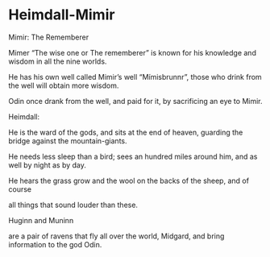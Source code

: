 # Heimdall-Mimir

Mimir: The Rememberer

Mimer “The wise one or The rememberer” is known for his knowledge and wisdom in all the nine worlds.

He has his own well called Mimir’s well “Mímisbrunnr”, those who drink from the well will obtain more wisdom.

Odin once drank from the well, and paid for it, by sacrificing an eye to Mimir. 

Heimdall: 

He is the ward of the gods, and sits at the end of heaven, guarding the bridge against the mountain-giants. 

He needs less sleep than a bird; sees an hundred miles around him, and as well by night as by day.

He hears the grass grow and the wool on the backs of the sheep, and of course 

all things that sound louder than these. 


Huginn and Muninn

are a pair of ravens that fly all over the world, Midgard, and bring information to the god Odin.
